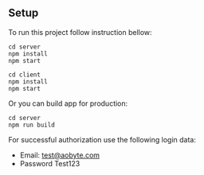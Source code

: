 ## Setup

To run this project follow instruction bellow:

```
cd server
npm install
npm start
```

```
cd client
npm install
npm start
```

Or you can build app for production:

```
cd server
npm run build
```

For successful authorization use the following login data:
* Email: test@aobyte.com
* Password Test123

